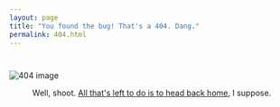 ```yaml
---
layout: page
title: "You found the bug! That's a 404. Dang."
permalink: 404.html
---
```


<img src="{{ site.baseurl }}/assets/img/404img.jpg" alt="404 image" style="max-width: 100%; height: auto; margin-top: 2em;" />

<p class="lead" style="text-align: center;">
  Well, shoot. <a href="{{ site.baseurl }}/">All that's left to do is to head back home</a>, I suppose.
</p>
